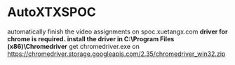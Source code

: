 # AutoXTXSPOC
automatically finish the video assignments on spoc.xuetangx.com
**driver for chrome is required.**
**install the driver in C:\Program Files (x86)\Chromedriver**
get chromedriver.exe on https://chromedriver.storage.googleapis.com/2.35/chromedriver_win32.zip
